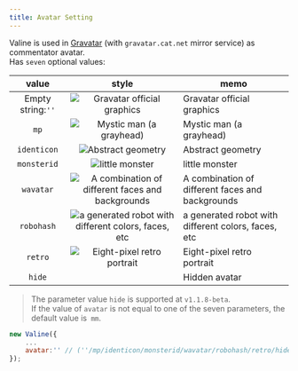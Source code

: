 ```yaml
---
title: Avatar Setting
---
```

Valine is used in [Gravatar](http://cn.gravatar.com/) (with `gravatar.cat.net` mirror service) as commentator avatar.  
Has `seven` optional values:  

value|style|memo
:-:|:-:|-
Empty string:`''`|![Gravatar official graphics](//gravatar.loli.net/avatar/d41d8cd98f00b204e9800998ecf8427e?s=40)|Gravatar official graphics
`mp`|![Mystic man (a grayhead)](//gravatar.loli.net/avatar/d41d8cd98f00b204e9800998ecf8427e?s=40&d=mp)|Mystic man (a grayhead)
`identicon`|![Abstract geometry](//gravatar.loli.net/avatar/d41d8cd98f00b204e9800998ecf8427e?s=40&d=identicon)|Abstract geometry
`monsterid`|![little monster](//gravatar.loli.net/avatar/d41d8cd98f00b204e9800998ecf8427e?s=40&d=monsterid)|little monster
`wavatar`|![A combination of different faces and backgrounds](//gravatar.loli.net/avatar/d41d8cd98f00b204e9800998ecf8427e?s=40&d=wavatar)|A combination of different faces and backgrounds
`robohash`|![a generated robot with different colors, faces, etc](//gravatar.loli.net/avatar/d41d8cd98f00b204e9800998ecf8427e?s=40&d=robohash)|a generated robot with different colors, faces, etc
`retro`|![Eight-pixel retro portrait](//gravatar.loli.net/avatar/d41d8cd98f00b204e9800998ecf8427e?s=40&d=retro)|Eight-pixel retro portrait
`hide`|&nbsp;|Hidden avatar

> The parameter value `hide` is supported at `v1.1.8-beta`.  
> If the value of `avatar` is not equal to one of the seven parameters, the default value is` mm`.

```js
new Valine({
    ...
    avatar:'' // (''/mp/identicon/monsterid/wavatar/robohash/retro/hide)
});
```